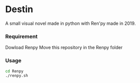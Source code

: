 # Destin
A small visual novel made in python with Ren'py made in 2019.

### Requirement 
Dowload Renpy
Move this repository in the Renpy folder

### Usage
```bash
cd Renpy
./renpy.sh
```
